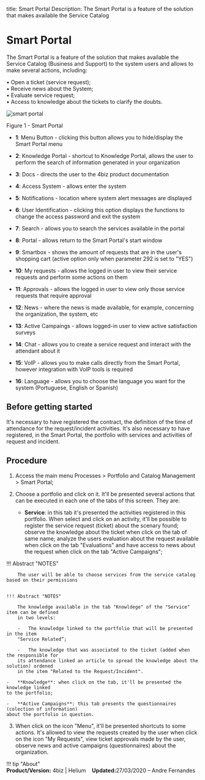 title:  Smart Portal
Description: The Smart Portal is a feature of the solution that makes available the Service Catalog
# Smart Portal

The Smart Portal is a feature of the solution that makes available the Service Catalog (Business and Support) to the system users and allows to make several actions, including: 

•	Open a ticket (service request);  
•	Receive news about the System;  
•	Evaluate service request;  
•	Access to knowledge about the tickets to clarify the doubts.  

![smart portal](images/smartportal.png)

Figure 1 - Smart Portal

- **1**: Menu Button - clicking this button allows you to hide/display the Smart Portal menu

- **2**: Knowledge Portal - shortcut to Knowledge Portal, allows the user to perform the search of information generated in your organization

- **3**: Docs - directs the user to the 4biz product documentation

- **4**: Access System - allows enter the system

- **5**: Notifications - location where system alert messages are displayed

- **6**: User Identification - clicking this option displays the functions to change the access password and exit the system

- **7**: Search - allows you to search the services available in the portal

- **8**: Portal - allows return to the Smart Portal's start window

- **9**: Smartbox - shows the amount of requests that are in the user's shopping cart (active option only when parameter 292 is set to "YES")

- **10**: My requests - allows the logged in user to view their service requests and perform some actions on them

- **11**: Approvals - allows the logged in user to view only those service requests that require approval

- **12**: News - where the news is made available, for example, concerning the organization, the system, etc 

- **13**: Active Campaings - allows logged-in user to view active satisfaction surveys

- **14**: Chat - allows you to create a service request and interact with the attendant about it

- **15**: VoIP - allows you to make calls directly from the Smart Portal, however integration with VoIP tools is required

- **16**: Language - allows you to choose the language you want for the system (Portuguese, English or Spanish)


Before getting started 
-----------------

It's necessary to have registered the contract, the definition of the time of 
attendance for the request/incident activities. It's also necessary to have registered,
in the Smart Portal, the portfolio with services and activities of request and incident.

Procedure 
-------------

1.  Access the main menu Processes \> Portfolio and
    Catalog Management \> Smart Portal;

2.  Choose a portfolio and click on it. It'll be presented several actions that
    can be executed in each one of the tabs of this screen. They are:

    -   **Service**: in this tab it's presented the activities registered in this
    portfolio. When select and click on an activity, it'll be possible to register
    the service request (ticket) about the scenary found; observe the knowledge
    about the ticket when click on the tab of same name; analyze the users evaluation
    about the request available when click on the tab "Evaluations" and have access
    to news about the request when click on the tab "Active Campaigns";

   !!! Abstract "NOTES"  

        The user will be able to choose services from the service catalog based on their permissions


    !!! Abstract "NOTES"  

        The knowledge available in the tab "Knowldege" of the "Service" item can be defined
        in two levels:

        -   The knowledge linked to the portfolio that will be presented in the item 
        "Service Related”;

        -   The knowledge that was associated to the ticket (added when the responsible for
        its attendance linked an article to spread the knowledge about the solution) ordened 
        in the item "Related to the Request/Incident".  

    -   **Knowledge**: when click on the tab, it'll be presented the knowledge linked 
    to the portfolio;

    -   **Active Campaigns**: this tab presents the questionnaires (colection of information)
    about the portfolio in question.

3.  When click on the icon "Menu", it'll be presented shortcuts to some actions. It's allowed to
    view the requests created by the user when click on the icon "My Requests", view ticket 
    approvals made by the user, observe news and active campaigns (questionnaires) about the organization.  
    
!!! tip "About"  
    <b>Product/Version:</b> 4biz | Helium &nbsp;&nbsp;
    <b>Updated:</b>27/03/2020 – Andre Fernandes  
 

